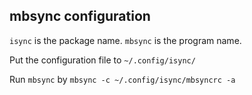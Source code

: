 ## mbsync configuration

`isync` is the package name. `mbsync` is the program name.

Put the configuration file to `~/.config/isync/`

Run `mbsync` by `mbsync -c ~/.config/isync/mbsyncrc -a`
